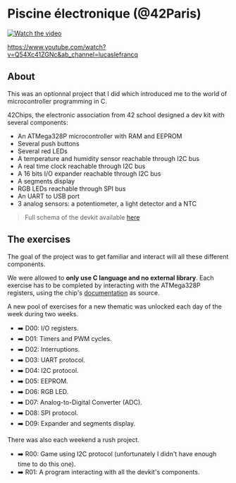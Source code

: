 # Piscine électronique (@42Paris)

[![Watch the video](https://img.youtube.com/vi/Q54Xc41ZGNc/hqdefault.jpg)](https://youtu.be/Q54Xc41ZGNc)

https://www.youtube.com/watch?v=Q54Xc41ZGNc&ab_channel=lucaslefrancq

## About

This was an optionnal project that I did which introduced me to the world of microcontroller programming in C. 

42Chips, the electronic association from 42 school designed a dev kit with several components:
- An ATMega328P microcontroller with RAM and EEPROM
- Several push buttons
- Several red LEDs
- A temperature and humidity sensor reachable through I2C bus
- A real time clock reachable through I2C bus
- A 16 bits I/O expander reachable through I2C bus
- A segments display
- RGB LEDs reachable through SPI bus
- An UART to USB port
- 3 analog sensors: a potentiometer, a light detector and a NTC

> Full schema of the devkit available [here][2]

## The exercises

The goal of the project was to get familiar and interact will all these different components.  

We were allowed to **only use C language and no external library**. Each exercise has to be completed by interacting with the ATMega328P registers, using the chip's [documentation][1] as source.  

A new pool of exercises for a new thematic was unlocked each day of the week during two weeks.

- ➡️ D00: I/O registers.
- ➡️ D01: Timers and PWM cycles.
- ➡️ D02: Interruptions.
- ➡️ D03: UART protocol.
- ➡️ D04: I2C protocol.
- ➡️ D05: EEPROM.
- ➡️ D06: RGB LED.
- ➡️ D07: Analog-to-Digital Converter (ADC).
- ➡️ D08: SPI protocol.
- ➡️ D09: Expander and segments display.

There was also each weekend a rush project.

- ➡️ R00: Game using I2C protocol (unfortunately I didn't have enough time to do this one).
- ➡️ R01: A program interacting with all the devkit's components.

[1]: file:///mnt/nfs/homes/llefranc/Downloads/ATMEGA48A.PDF
[2]: https://github.com/llefranc/42_piscine_electronique/blob/main/devkit_schema.pdf
